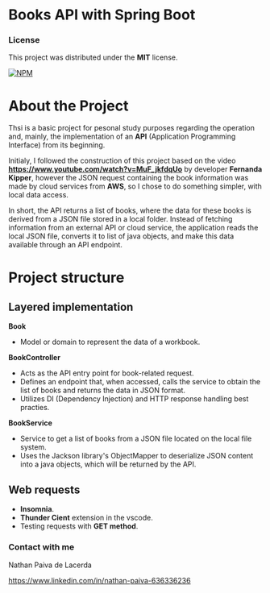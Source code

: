 # Books API with Spring Boot 

### License

This project was distributed under the **MIT** license.

[![NPM](https://img.shields.io/npm/l/react)](https://github.com/nathan00pdl/Projeto2_Java_Spring/blob/main/LICENSE) 

# About the Project
Thsi is a basic project for pesonal study purposes regarding the operation and, mainly, the implementation of an **API** (Application Programming Interface) from its beginning.

Initialy, I followed the construction of this project based on the video **https://www.youtube.com/watch?v=MuF_jkfdqUo** by developer **Fernanda Kipper**, however the JSON request containing the book information was made by cloud services from **AWS**, so I chose to do something simpler, with local data access.

In short, the API returns a list of books, where the data for these books is derived from a JSON file stored in a local folder. Instead of fetching information from an external API or cloud service, the application reads the local JSON file, converts it to list of java objects, and make this data available through an API endpoint.

# Project structure

## Layered implementation
**Book**
- Model or domain to represent the data of a workbook.

**BookController**
- Acts as the API entry point for book-related request.
- Defines an endpoint that, when accessed, calls the service to obtain the list of books and returns the data in JSON format.
- Utilizes DI (Dependency Injection) and HTTP response handling best practies.

**BookService**
- Service to get a list of books from a JSON file located on the local file system.  
- Uses the Jackson library's ObjectMapper to deserialize JSON content into a java objects, which will be returned by the API. 
  

## Web requests
- **Insomnia**.
- **Thunder Cient** extension in the vscode.
- Testing requests with **GET method**.


### Contact with me

Nathan Paiva de Lacerda

https://www.linkedin.com/in/nathan-paiva-636336236

